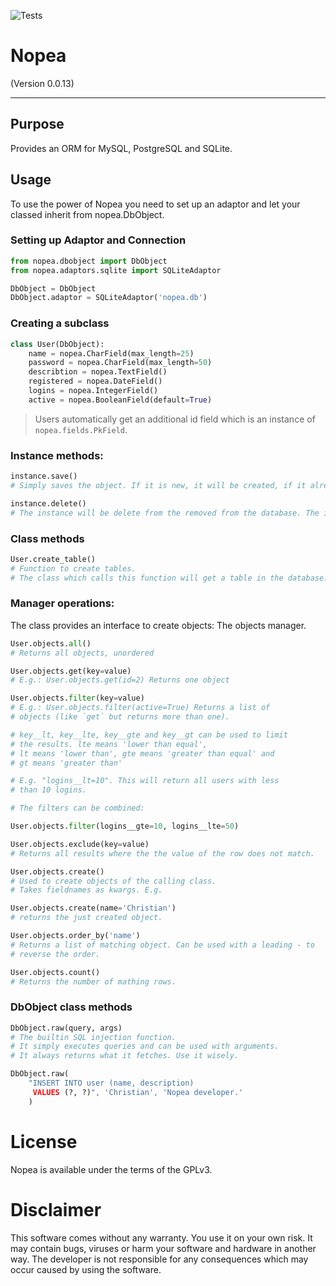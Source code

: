 ![Tests](https://github.com/eternalconcert/nopea-orm/workflows/Tests/badge.svg)

# Nopea
(Version 0.0.13)

---
## Purpose
Provides an ORM for MySQL, PostgreSQL and SQLite.

## Usage

To use the power of Nopea you need to set up an adaptor and let your classed inherit from nopea.DbObject.

### Setting up Adaptor and Connection
```python
from nopea.dbobject import DbObject
from nopea.adaptors.sqlite import SQLiteAdaptor

DbObject = DbObject
DbObject.adaptor = SQLiteAdaptor('nopea.db')
```

### Creating a subclass
```python
class User(DbObject):
    name = nopea.CharField(max_length=25)
    password = nopea.CharField(max_length=50)
    describtion = nopea.TextField()
    registered = nopea.DateField()
    logins = nopea.IntegerField()
    active = nopea.BooleanField(default=True)
```

> Users automatically get an additional id field which is an instance of `nopea.fields.PkField`.

### Instance methods:
```python
instance.save()
# Simply saves the object. If it is new, it will be created, if it already exists, it will be updated. Depending on whether the instance has an id != None or not.

instance.delete()
# The instance will be delete from the removed from the database. The instance will not be deleted and keep it's original id.

```

### Class methods
```python
User.create_table()
# Function to create tables.
# The class which calls this function will get a table in the database.
```

### Manager operations:
The class provides an interface to create objects: The objects manager.
```python
User.objects.all()
# Returns all objects, unordered

User.objects.get(key=value)
# E.g.: User.objects.get(id=2) Returns one object

User.objects.filter(key=value)
# E.g.: User.objects.filter(active=True) Returns a list of
# objects (like `get` but returns more than one).

# key__lt, key__lte, key__gte and key__gt can be used to limit
# the results. lte means 'lower than equal',
# lt means 'lower than', gte means 'greater than equal' and
# gt means 'greater than'

# E.g. "logins__lt=10". This will return all users with less
# than 10 logins.

# The filters can be combined:

User.objects.filter(logins__gte=10, logins__lte=50)

User.objects.exclude(key=value)
# Returns all results where the the value of the row does not match.

User.objects.create()
# Used to create objects of the calling class.
# Takes fieldnames as kwargs. E.g.

User.objects.create(name='Christian')
# returns the just created object.

User.objects.order_by('name')
# Returns a list of matching object. Can be used with a leading - to
# reverse the order.

User.objects.count()
# Returns the number of mathing rows.
```

### DbObject class methods

```python
DbObject.raw(query, args)
# The builtin SQL injection function.
# It simply executes queries and can be used with arguments.
# It always returns what it fetches. Use it wisely.

DbObject.raw(
    "INSERT INTO user (name, description)
     VALUES (?, ?)", 'Christian', 'Nopea developer.'
    )
```

# License
Nopea is available under the terms of the GPLv3.


# Disclaimer
This software comes without any warranty. You use it on your own risk. It may contain bugs, viruses or harm your software and hardware in another way. The developer is not responsible for any consequences which may occur caused by using the software.
